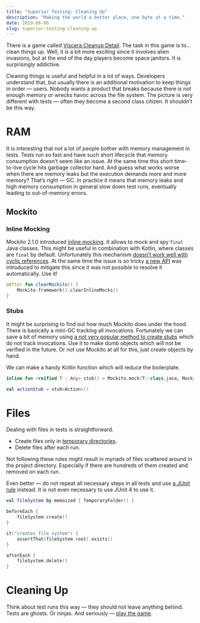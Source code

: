 ```yaml
---
title: "Superior Testing: Cleaning Up"
description: "Making the world a better place, one byte at a time."
date: 2019-06-06
slug: superior-testing-cleaning-up
---
```


There is a game called [Viscera Cleanup Detail](https://en.wikipedia.org/wiki/Viscera_Cleanup_Detail).
The task in this game is to... clean things up.
Well, it is a bit more exciting since it involves alien invasions,
but at the end of the day players become space janitors.
It is surprisingly addictive.

Cleaning things is useful and helpful in a lot of ways.
Developers understand that, but usually there is an additional motivation
to keep things in order — users.
Nobody wants a product that breaks because there is not enough memory
or wrecks havoc across the file system.
The picture is very different with tests — often they become
a second class citizen. It shouldn’t be this way.

# RAM

It is interesting that not a lot of people bother with memory management
in tests. Tests run so fast and have such
short lifecycle that memory consumption doesn’t seem like an issue.
At the same time this short time-to-live cycle hits garbage collector hard.
And guess what works worse when there are memory leaks but
the execution demands more and more memory? That’s right — GC.
In practice it means that memory leaks and high memory consumption in general
slow down test runs, eventually leading to out-of-memory errors.

## Mockito

### Inline Mocking

Mockito 2.1.0 introduced [inline mocking](https://github.com/mockito/mockito/wiki/What%27s-new-in-Mockito-2#mock-the-unmockable-opt-in-mocking-of-final-classesmethods).
It allows to mock and spy `final` Java classes.
This might be useful in combination with Kotlin, where classes are `final` by default.
Unfortunately this mechanism [doesn’t work well with cyclic references](https://github.com/mockito/mockito/issues/1614).
At the same time the issue is so tricky [a new API](https://static.javadoc.io/org.mockito/mockito-core/2.27.0/org/mockito/MockitoFramework.html#clearInlineMocks--)
was introduced to mitigate this since it was not possible to resolve it automatically.
Use it!

```kotlin
@After fun clearMockito() {
    Mockito.framework().clearInlineMocks()
}
```

### Stubs

It might be surprising to find out how much Mockito does under the hood.
There is basically a mini-GC tracking all invocations.
Fortunately we can save a bit of memory using
[a not very popular method to create stubs](https://static.javadoc.io/org.mockito/mockito-core/2.27.0/org/mockito/MockSettings.html#stubOnly--)
which do not track invocations.
Use it to make dumb objects which will not be verified in the future.
Or not use Mockito at all for this, just create objects by hand.

We can make a handy Kotlin function which will reduce the boilerplate.

```kotlin
inline fun <reified T : Any> stub() = Mockito.mock(T::class.java, Mockito.withSettings().stubOnly()) as T
```
```kotlin
val actionStub = stub<Action>()
```

# Files

Dealing with files in tests is straightforward.

* Create files only in [temporary directories](https://en.wikipedia.org/wiki/Temporary_folder).
* Delete files after each run.

Not following these rules might result in myriads of files
scattered around in the project directory.
Especially if there are hundreds of them created and removed on each run.

Even better — do not repeat all necessary steps in all tests and
use [a JUnit rule](https://junit.org/junit4/javadoc/latest/org/junit/rules/TemporaryFolder.html)
instead. It is not even necessary to use JUnit 4 to use it.

```kotlin
val fileSystem by memoized { TemporaryFolder() }

beforeEach {
    fileSystem.create()
}

it("creates file system") {
    assertThat(fileSystem.root).exists()
}

afterEach {
    fileSystem.delete()
}
```

# Cleaning Up

Think about test runs this way — they should not leave anything behind.
Tests are ghosts. Or ninjas.
And seriously — [play the game](https://en.wikipedia.org/wiki/Viscera_Cleanup_Detail).
